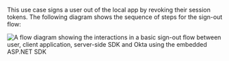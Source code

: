 This use case signs a user out of the local app by revoking their session tokens. The following diagram shows the sequence of steps for the sign-out flow:

<div class="three-quarter">

![A flow diagram showing the interactions in a basic sign-out flow between user, client application, server-side SDK and Okta using the embedded ASP.NET SDK](/img/oie-embedded-sdk/oie-embedded-dotnet-sign-out-flow-diagram.png)

<!-- -
   source image: https://www.figma.com/file/YH5Zhzp66kGCglrXQUag2E/%F0%9F%93%8A-Updated-Diagrams-for-Dev-Docs?type=design&node-id=4343%3A24840&mode=design&t=Zl0pQHW1kqZli8ZO-1  oie-embedded-dotnet-sign-out-flow-diagram
-->

 </div>
